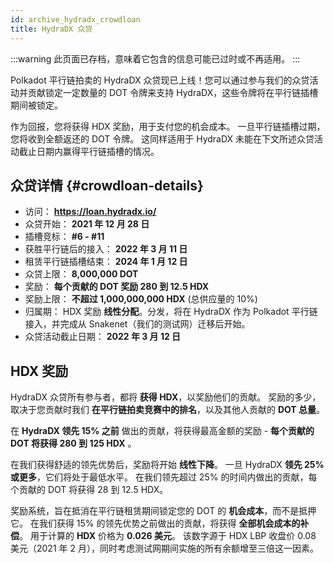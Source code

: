 ```yaml
---
id: archive_hydradx_crowdloan
title: HydraDX 众贷
---
```


:::warning
此页面已存档，意味着它包含的信息可能已过时或不再适用。
:::

Polkadot 平行链拍卖的 HydraDX 众贷现已上线！您可以通过参与我们的众贷活动并贡献锁定一定数量的 DOT 令牌来支持 HydraDX，这些令牌将在平行链插槽期间被锁定。

作为回报，您将获得 HDX 奖励，用于支付您的机会成本。 一旦平行链插槽过期，您将收到全额返还的 DOT 令牌。 这同样适用于 HydraDX 未能在下文所述众贷活动截止日期内赢得平行链插槽的情况。

## 众贷详情 {#crowdloan-details}
* 访问： **https://loan.hydradx.io/** 
* 众贷开始： **2021 年 12 月 28 日** 
* 插槽竞标： **#6 - #11**
* 获胜平行链后的接入： **2022 年 3 月 11 日**
* 租赁平行链插槽结束： **2024 年 1 月 12 日**
* 众贷上限： **8,000,000 DOT**
* 奖励： **每个贡献的 DOT 奖励 280 到 12.5 HDX**
* 奖励上限： **不超过 1,000,000,000 HDX** (总供应量的 10%)
* 归属期： HDX 奖励 **线性分配**。分发，将在 HydraDX 作为 Polkadot 平行链接入，并完成从 Snakenet（我们的测试网）迁移后开始。
* 众贷活动截止日期： **2022 年 3 月 12 日**

## HDX 奖励
HydraDX 众贷所有参与者，都将 **获得 HDX**，以奖励他们的贡献。 奖励的多少，取决于您贡献时我们 **在平行链拍卖竞赛中的排名**，以及其他人贡献的 **DOT 总量**。

在 **HydraDX 领先 15% 之前** 做出的贡献，将获得最高金额的奖励 -  **每个贡献的 DOT 将获得 280 到 125 HDX** 。

在我们获得舒适的领先优势后，奖励将开始 **线性下降**。 一旦 HydraDX **领先 25% 或更多**，它们将处于最低水平。 在我们领先超过 25% 的时间内做出的贡献，每个贡献的 DOT 将获得 28 到 12.5 HDX。

奖励系统，旨在抵消在平行链租赁期间锁定您的 DOT 的 **机会成本**，而不是抵押它。 在我们获得 15% 的领先优势之前做出的贡献，将获得 **全部机会成本的补偿**。 用于计算的 **HDX** 价格为 **0.026 美元**。 该数字源于 HDX LBP 收盘价 0.08 美元（2021 年 2 月），同时考虑测试网期间实施的所有余额增至三倍这一因素。

